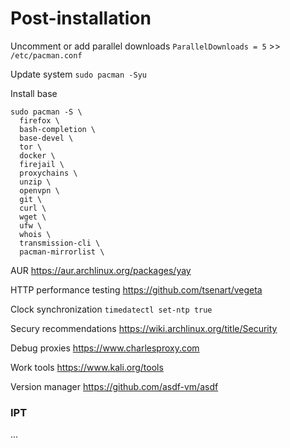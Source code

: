 # Post-installation

Uncomment or add parallel downloads
`ParallelDownloads = 5` >> `/etc/pacman.conf`

Update system
`sudo pacman -Syu`

Install base
```shell
sudo pacman -S \
  firefox \
  bash-completion \
  base-devel \
  tor \
  docker \
  firejail \
  proxychains \
  unzip \
  openvpn \
  git \
  curl \
  wget \
  ufw \
  whois \
  transmission-cli \
  pacman-mirrorlist \
```

AUR
https://aur.archlinux.org/packages/yay

HTTP performance testing
https://github.com/tsenart/vegeta

Clock synchronization
`timedatectl set-ntp true`

Secury recommendations
https://wiki.archlinux.org/title/Security

Debug proxies
https://www.charlesproxy.com

Work tools
https://www.kali.org/tools

Version manager
https://github.com/asdf-vm/asdf


### IPT
...
